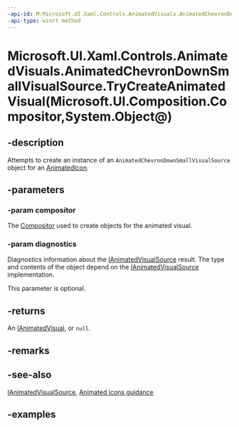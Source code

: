 ```yaml
---
-api-id: M:Microsoft.UI.Xaml.Controls.AnimatedVisuals.AnimatedChevronDownSmallVisualSource.TryCreateAnimatedVisual(Microsoft.UI.Composition.Compositor,System.Object@)
-api-type: winrt method
---
```


# Microsoft.UI.Xaml.Controls.AnimatedVisuals.AnimatedChevronDownSmallVisualSource.TryCreateAnimatedVisual(Microsoft.UI.Composition.Compositor,System.Object@)

<!--
public Microsoft.UI.Xaml.Controls.IAnimatedVisual TryCreateAnimatedVisual (Microsoft.UI.Composition.Compositor compositor, out object diagnostics);
-->


## -description

Attempts to create an instance of an `AnimatedChevronDownSmallVisualSource` object for an [AnimatedIcon](../microsoft.ui.xaml.controls/AnimatedIcon.md).

## -parameters

### -param compositor

The [Compositor](../microsoft.ui.composition/compositor.md) used to create objects for the animated visual.

### -param diagnostics

Diagnostics information about the [IAnimatedVisualSource](../microsoft.ui.xaml.controls/ianimatedvisualsource.md) result. The type and contents of the object depend on the [IAnimatedVisualSource](../microsoft.ui.xaml.controls/ianimatedvisualsource.md) implementation.

This parameter is optional.

## -returns

An [IAnimatedVisual](../microsoft.ui.xaml.controls/ianimatedvisual.md), or `null`.

## -remarks

## -see-also

[IAnimatedVisualSource](../microsoft.ui.xaml.controls/ianimatedvisualsource.md), [Animated icons guidance](/windows/apps/design/controls/animated-icon)

## -examples


